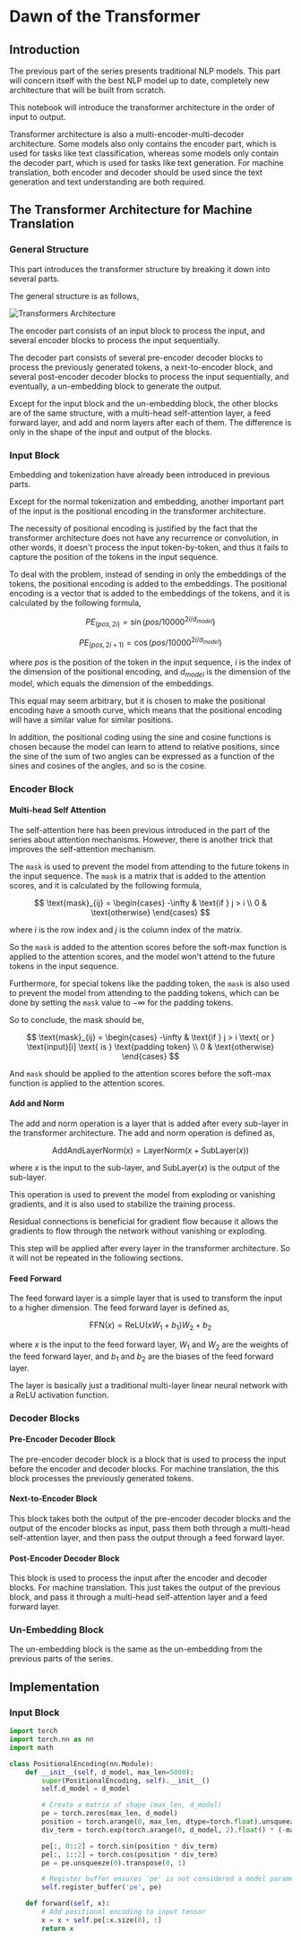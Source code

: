 # Dawn of the Transformer

## Introduction

The previous part of the series presents traditional NLP models. This part will concern itself with the best NLP model up to date, completely new architecture that will be built from scratch.

This notebook will introduce the transformer architecture in the order of input to output.

Transformer architecture is also a multi-encoder-multi-decoder architecture. Some models also only contains the encoder part, which is used for tasks like text classification, whereas some models only contain the decoder part, which is used for tasks like text generation. For machine translation, both encoder and decoder should be used since the text generation and text understanding are both required.

## The Transformer Architecture for Machine Translation

### General Structure

This part introduces the transformer structure by breaking it down into several parts.

The general structure is as follows,

![Transformers Architecture](image.png)

The encoder part consists of an input block to process the input, and several encoder blocks to process the input sequentially.

The decoder part consists of several pre-encoder decoder blocks to process the previously generated tokens, a next-to-encoder block, and several post-encoder decoder blocks to process the input sequentially, and eventually, a un-embedding block to generate the output.

Except for the input block and the un-embedding block, the other blocks are of the same structure, with a multi-head self-attention layer, a feed forward layer, and add and norm layers after each of them. The difference is only in the shape of the input and output of the blocks.

### Input Block

Embedding and tokenization have already been introduced in previous parts.

Except for the normal tokenization and embedding, another important part of the input is the positional encoding in the transformer architecture.

The necessity of positional encoding is justified by the fact that the transformer architecture does not have any recurrence or convolution, in other words, it doesn't process the input token-by-token, and thus it fails to capture the position of the tokens in the input sequence.

To deal with the problem, instead of sending in only the embeddings of the tokens, the positional encoding is added to the embeddings. The positional encoding is a vector that is added to the embeddings of the tokens, and it is calculated by the following formula,

$$PE_{(pos, 2i)} = \sin(pos / 10000^{2i / d_{model}})$$

$$PE_{(pos, 2i+1)} = \cos(pos / 10000^{2i / d_{model}})$$

where $pos$ is the position of the token in the input sequence, $i$ is the index of the dimension of the positional encoding, and $d_{model}$ is the dimension of the model, which equals the dimension of the embeddings.

This equal may seem arbitrary, but it is chosen to make the positional encoding have a smooth curve, which means that the positional encoding will have a similar value for similar positions.

In addition, the positional coding using the sine and cosine functions is chosen because the model can learn to attend to relative positions, since the sine of the sum of two angles can be expressed as a function of the sines and cosines of the angles, and so is the cosine.

### Encoder Block

#### Multi-head Self Attention

The self-attention here has been previous introduced in the part of the series about attention mechanisms. However, there is another trick that improves the self-attention mechanism.

The `mask` is used to prevent the model from attending to the future tokens in the input sequence. The `mask` is a matrix that is added to the attention scores, and it is calculated by the following formula,

$$
\text{mask}_{ij} = \begin{cases} -\infty & \text{if } j > i \\ 0 & \text{otherwise} \end{cases}
$$

where $i$ is the row index and $j$ is the column index of the matrix.

So the `mask` is added to the attention scores before the soft-max function is applied to the attention scores, and the model won't attend to the future tokens in the input sequence.

Furthermore, for special tokens like the padding token, the `mask` is also used to prevent the model from attending to the padding tokens, which can be done by setting the `mask` value to $-\infty$ for the padding tokens.

So to conclude, the mask should be,

$$
\text{mask}_{ij} = \begin{cases} -\infty & \text{if } j > i \text{ or } \text{input}[i] \text{ is } \text{padding token} \\ 0 & \text{otherwise} \end{cases}
$$

And `mask` should be applied to the attention scores before the soft-max function is applied to the attention scores.

#### Add and Norm

The add and norm operation is a layer that is added after every sub-layer in the transformer architecture. The add and norm operation is defined as,

$$\text{AddAndLayerNorm}(x)=\text{LayerNorm}(x + \text{SubLayer}(x))$$

where $x$ is the input to the sub-layer, and $\text{SubLayer}(x)$ is the output of the sub-layer.

This operation is used to prevent the model from exploding or vanishing gradients, and it is also used to stabilize the training process.

Residual connections is beneficial for gradient flow because it allows the gradients to flow through the network without vanishing or exploding.

This step will be applied after every layer in the transformer architecture. So it will not be repeated in the following sections.

#### Feed Forward

The feed forward layer is a simple layer that is used to transform the input to a higher dimension. The feed forward layer is defined as,

$$\text{FFN}(x) = \text{ReLU}(xW_1 + b_1)W_2 + b_2$$

where $x$ is the input to the feed forward layer, $W_1$ and $W_2$ are the weights of the feed forward layer, and $b_1$ and $b_2$ are the biases of the feed forward layer.

The layer is basically just a traditional multi-layer linear neural network with a ReLU activation function.

### Decoder Blocks

#### Pre-Encoder Decoder Block

The pre-encoder decoder block is a block that is used to process the input before the encoder and decoder blocks. For machine translation, the this block processes the previously generated tokens.

#### Next-to-Encoder Block

This block takes both the output of the pre-encoder decoder blocks and the output of the encoder blocks as input, pass them both through a multi-head self-attention layer, and then pass the output through a feed forward layer.

#### Post-Encoder Decoder Block

This block is used to process the input after the encoder and decoder blocks. For machine translation. This just takes the output of the previous block, and pass it through a multi-head self-attention layer and a feed forward layer.

### Un-Embedding Block

The un-embedding block is the same as the un-embedding from the previous parts of the series.

## Implementation

### Input Block

```python
import torch
import torch.nn as nn
import math

class PositionalEncoding(nn.Module):
    def __init__(self, d_model, max_len=5000):
        super(PositionalEncoding, self).__init__()
        self.d_model = d_model

        # Create a matrix of shape (max_len, d_model)
        pe = torch.zeros(max_len, d_model)
        position = torch.arange(0, max_len, dtype=torch.float).unsqueeze(1)
        div_term = torch.exp(torch.arange(0, d_model, 2).float() * (-math.log(10000.0) / d_model))

        pe[:, 0::2] = torch.sin(position * div_term)
        pe[:, 1::2] = torch.cos(position * div_term)
        pe = pe.unsqueeze(0).transpose(0, 1)

        # Register buffer ensures 'pe' is not considered a model parameter
        self.register_buffer('pe', pe)

    def forward(self, x):
        # Add positional encoding to input tensor
        x = x + self.pe[:x.size(0), :]
        return x
```